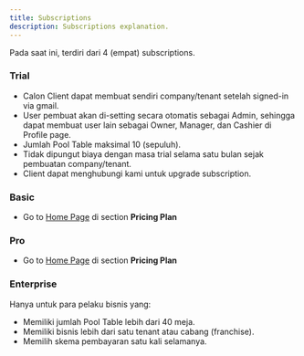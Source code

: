 ```yaml
---
title: Subscriptions
description: Subscriptions explanation.
---
```


Pada saat ini, terdiri dari 4 (empat) subscriptions.

### Trial

- Calon Client dapat membuat sendiri company/tenant setelah signed-in via gmail.
- User pembuat akan di-setting secara otomatis sebagai Admin, sehingga dapat membuat user lain sebagai Owner, Manager, dan Cashier di Profile page.
- Jumlah Pool Table maksimal 10 (sepuluh).
- Tidak dipungut biaya dengan masa trial selama satu bulan sejak pembuatan company/tenant.
- Client dapat menghubungi kami untuk upgrade subscription.

### Basic

- Go to [Home Page](https://qozycue.com) di section **Pricing Plan**

### Pro

- Go to [Home Page](https://qozycue.com) di section **Pricing Plan**

### Enterprise

Hanya untuk para pelaku bisnis yang:

- Memiliki jumlah Pool Table lebih dari 40 meja.
- Memiliki bisnis lebih dari satu tenant atau cabang (franchise).
- Memilih skema pembayaran satu kali selamanya.
